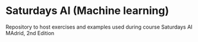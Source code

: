 # Saturdays AI (Machine learning)
Repository to host exercises and examples used during course Saturdays AI MAdrid, 2nd Edition
